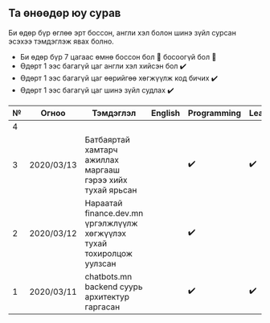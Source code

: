 ## Та өнөөдөр юу сурав

Би өдөр бүр өглөө эрт боссон, англи хэл болон шинэ зүйл сурсан эсэхээ тэмдэглэж явах болно.
- Би өдөр бүр 7 цагаас өмнө боссон бол :triangular_flag_on_post: босоогүй бол :poop:
- Өдөрт 1 ээс багагүй цаг англи хэл хийсэн бол :heavy_check_mark:
- Өдөрт 1 ээс багагүй цаг өөрийгөө хөгжүүлж код бичих :heavy_check_mark: 
- Өдөрт 1 ээс багагүй цаг шинэ зүйл судлах :heavy_check_mark:

| № | Огноо      | Тэмдэглэл                        | English | Programming | Learning | :alarm_clock: |
|---|------------|----------------------------------|-------|-------------|----------|--------------|
| 4 |            |                                  |       |             |          |              |
| 3 | 2020/03/13 | Батбаяртай хамтарч ажиллах маргааш гэрээ хийх тухай ярьсан |  | :heavy_check_mark:| :heavy_check_mark:| **08:30** :poop:|
| 2 | 2020/03/12 | Нараатай finance.dev.mn үргэлжлүүлж хөгжүүлэх тухай тохиролцож уулзсан |  | :heavy_check_mark:| | **07:50** :poop: |
| 1 | 2020/03/11 | chatbots.mn backend суурь архитектур гаргасан |  | :heavy_check_mark:| :heavy_check_mark:| **07:50** :poop:|
